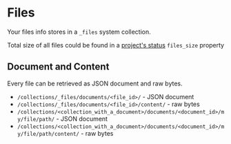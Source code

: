 # Files

Your files info stores in a `_files` system collection.

Total size of all files could be found in a [project's status](/projects/#status) `files_size` property

## Document and Content

Every file can be retrieved as JSON document and raw bytes.

  * `/collections/_files/documents/<file_id>/` - JSON document
  * `/collections/_files/documents/<file_id>/content/` - raw bytes
  * `/collections/<collection_with_a_document>/documents/<document_id>/my/file/path/` - JSON document
  * `/collections/<collection_with_a_document>/documents/<document_id>/my/file/path/content/` - raw bytes
